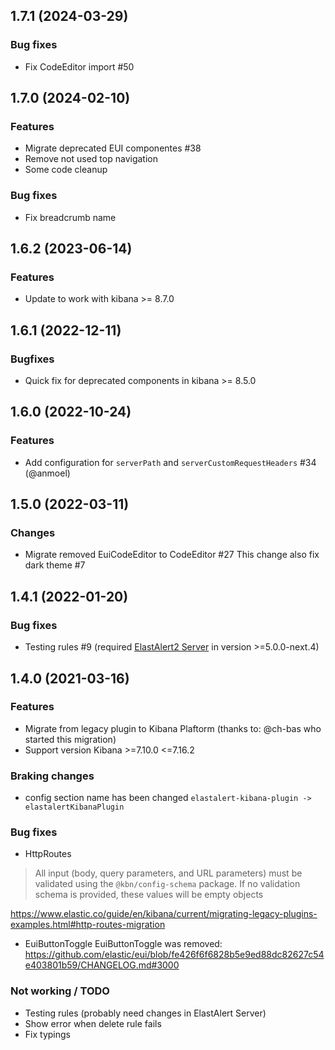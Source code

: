 ## 1.7.1 (2024-03-29)

### Bug fixes
- Fix CodeEditor import #50

## 1.7.0 (2024-02-10)

### Features
- Migrate deprecated EUI componentes #38
- Remove not used top navigation
- Some code cleanup 

### Bug fixes
- Fix breadcrumb name

## 1.6.2 (2023-06-14)

### Features
- Update to work with kibana >= 8.7.0

## 1.6.1 (2022-12-11)

### Bugfixes
- Quick fix for deprecated components in kibana >= 8.5.0 

## 1.6.0 (2022-10-24)

### Features
- Add configuration for `serverPath` and `serverCustomRequestHeaders` #34 (@anmoel)

## 1.5.0 (2022-03-11)

### Changes
- Migrate removed EuiCodeEditor to CodeEditor #27 This change also fix dark theme #7

## 1.4.1 (2022-01-20)

### Bug fixes
- Testing rules #9 (required [ElastAlert2 Server](https://github.com/Karql/elastalert2-server) in version >=5.0.0-next.4) 

## 1.4.0 (2021-03-16)

### Features
- Migrate from legacy plugin to Kibana Plaftorm (thanks to: @ch-bas who started this migration)
- Support version Kibana >=7.10.0 <=7.16.2

### Braking changes
- config section name has been changed `elastalert-kibana-plugin -> elastalertKibanaPlugin`

### Bug fixes
- HttpRoutes
> All input (body, query parameters, and URL parameters) must be validated using the `@kbn/config-schema` package. If no validation schema is provided, these values will be empty objects

https://www.elastic.co/guide/en/kibana/current/migrating-legacy-plugins-examples.html#http-routes-migration

- EuiButtonToggle
EuiButtonToggle was removed: https://github.com/elastic/eui/blob/fe426f6f6828b5e9ed88dc82627c54e403801b59/CHANGELOG.md#3000

### Not working / TODO
- Testing rules (probably need changes in ElastAlert Server)
- Show error when delete rule fails
- Fix typings